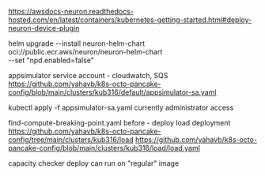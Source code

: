 https://awsdocs-neuron.readthedocs-hosted.com/en/latest/containers/kubernetes-getting-started.html#deploy-neuron-device-plugin

helm upgrade --install neuron-helm-chart oci://public.ecr.aws/neuron/neuron-helm-chart \
    --set "npd.enabled=false"

appsimulator service account - cloudwatch, SQS
https://github.com/yahavb/k8s-octo-pancake-config/blob/main/clusters/kub316/default/appsimulator-sa.yaml

kubectl apply -f appsimulator-sa.yaml
currently administrator access 

find-compute-breaking-point.yaml
before - deploy load deployment
https://github.com/yahavb/k8s-octo-pancake-config/tree/main/clusters/kub316/load
https://github.com/yahavb/k8s-octo-pancake-config/blob/main/clusters/kub316/load/load.yaml

capacity checker deploy can run on "regular" image